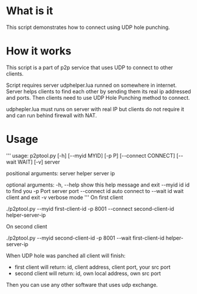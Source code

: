 # What is it

This script demonstrates how to connect using UDP hole punching.

# How it works

This script is a part of p2p service that uses UDP to connect to other clients.

Script requires server udphelper.lua runned on somewhere in internet.
Server helps clients to find each other by sending them its real ip addressed and ports.
Then clients need to use UDP Hole Punching method to connect.

udphepler.lua must runs on server with real IP but clients do not require it and
can run behind firewall with NAT.

# Usage
'''
usage: p2ptool.py [-h] [--myid MYID] [-p P] [--connect CONNECT] [--wait WAIT]
                  [-v]
                  server

 positional arguments:
   server             helper server ip
 
 optional arguments:
   -h, --help         show this help message and exit
   --myid id          id to find you
   -p Port            server port
   --connect id       auto connect to
   --wait id          wait client and exit
   -v                 verbose mode
'''
On first client

 ./p2ptool.py --myid first-client-id -p 8001 --connect second-client-id helper-server-ip

On second client

 ./p2ptool.py --myid second-client-id -p 8001 --wait first-client-id helper-server-ip

When UDP hole was panched all client will finish:
- first client will return: id, client address, client port, your src port
- second client will return: id, own local address, own src port

Then you can use any other software that uses udp exchange.



